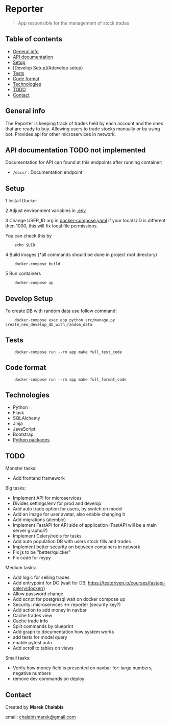 # Reporter
> App responsible for the management of stock trades

## Table of contents

- [General info](#general-info)
- [API documentation](#api-documentation)
- [Setup](#setup) 
- [Develop Setup](#develop setup) 
- [Tests](#tests)
- [Code format](#code-format)
- [Technologies](#technologies)
- [TODO](#todo)
- [Contact](#contact)

## General info
The Reporter is keeping track of trades held by each account and the ones
that are ready to buy. Allowing users to trade stocks manually or by using bot. 
Provides api for other microservices in network. 

## API documentation TODO not implemented
Documentation for API can found at this endpoints after running container:

- `/docs/` : Documentation endpoint 

## Setup

1 Install Docker

2 Adjust environment variables in [.env](config/environment_variables/.env)

3 Change USER_ID arg in [docker-compose.yaml](docker-compose.yaml) if your local UID is different then 1000, this will fix local file permissions.

You can check this by
```
    echo $UID
```
4 Build images (*all commands should be done in project root directory)
```
    docker-compose build
```
5 Run containers
```
    docker-compose up
```

## Develop Setup

To create DB with random data use follow command:
```
    docker-compose exec app python src/manage.py create_new_develop_db_with_random_data
``` 
## Tests
```
    docker-compose run --rm app make full_test_code
```

## Code format
```
    docker-compose run --rm app make full_format_code
```

## Technologies

- Python 
- Flask
- SQLAlchemy
- Jinja
- JavaScript
- Bootstrap
- [Python packages](backend/pyproject.toml)

## TODO

Monster tasks:

- Add frontend framework

Big tasks:

- Implement API for microservices
- Divides settings/env for prod and develop
- Add auto trade option for users, by switch on model
- Add an image for user avatar, also enable changing it
- Add migrations (alembic)
- Implement FastAPI for API side of application (FastAPI will be a main server graphql?)
- Implement Celery/redis for tasks 
- Add auto population DB with users stock fills and trades
- Implement better security on between containers in network
- Fix js to be "better/quicker"
- Fix code for mypy

Medium tasks:

- Add logic for selling trades
- Add entrypoint for DC (wait for DB, https://testdriven.io/courses/fastapi-celery/docker/)
- Allow password change
- Add script for postgresql wait on docker compose up
- Security: microservices <-> reporter  (security key?)
- Add action to add money in navbar
- Cache trades view
- Cache trade info 
- Split commands by blueprint
- Add graph to documentation how system works
- add tests for model query
- enable pytest auto
- Add scroll to tables on views

Small tasks:

- Verify how money field is presented on navbar for: large numbers, negative numbers
- remove dev commands on deploy

## Contact

Created by <b>Marek Chałabis</b> 

email: chalabismarek@gmail.com
